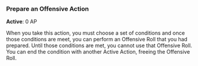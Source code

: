 ### Prepare an Offensive Action
**Active**: 0 AP

When you take this action, you must choose a set of conditions and once those conditions are meet, you can perform an Offensive Roll that you had prepared. Until those conditions are met, you cannot use that Offensive Roll. You can end the condition with another Active Action, freeing the Offensive Roll.